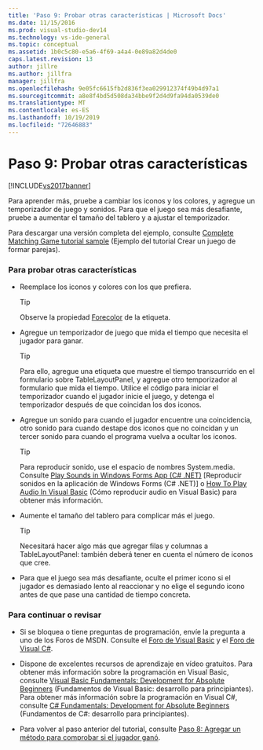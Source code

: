 ```yaml
---
title: 'Paso 9: Probar otras características | Microsoft Docs'
ms.date: 11/15/2016
ms.prod: visual-studio-dev14
ms.technology: vs-ide-general
ms.topic: conceptual
ms.assetid: 1b0c5c80-e5a6-4f69-a4a4-0e89a82d4de0
caps.latest.revision: 13
author: jillre
ms.author: jillfra
manager: jillfra
ms.openlocfilehash: 9e05fc6615fb2d836f3ea029912374f49b4d97a1
ms.sourcegitcommit: a8e8f4bd5d508da34bbe9f2d4d9fa94da0539de0
ms.translationtype: MT
ms.contentlocale: es-ES
ms.lasthandoff: 10/19/2019
ms.locfileid: "72646883"
---
```

# <a name="step-9-try-other-features"></a>Paso 9: Probar otras características
[!INCLUDE[vs2017banner](../includes/vs2017banner.md)]

Para aprender más, pruebe a cambiar los iconos y los colores, y agregue un temporizador de juego y sonidos. Para que el juego sea más desafiante, pruebe a aumentar el tamaño del tablero y a ajustar el temporizador.

 Para descargar una versión completa del ejemplo, consulte [Complete Matching Game tutorial sample](http://code.msdn.microsoft.com/Complete-Matching-Game-4cffddba) (Ejemplo del tutorial Crear un juego de formar parejas).

### <a name="to-try-other-features"></a>Para probar otras características

- Reemplace los iconos y colores con los que prefiera.

    > [!TIP]
    > Observe la propiedad [Forecolor](https://msdn.microsoft.com/library/system.windows.forms.control.forecolor%28v=vs.110%29.aspx) de la etiqueta.

- Agregue un temporizador de juego que mida el tiempo que necesita el jugador para ganar.

    > [!TIP]
    > Para ello, agregue una etiqueta que muestre el tiempo transcurrido en el formulario sobre TableLayoutPanel, y agregue otro temporizador al formulario que mida el tiempo. Utilice el código para iniciar el temporizador cuando el jugador inicie el juego, y detenga el temporizador después de que coincidan los dos iconos.

- Agregue un sonido para cuando el jugador encuentre una coincidencia, otro sonido para cuando destape dos iconos que no coincidan y un tercer sonido para cuando el programa vuelva a ocultar los iconos.

    > [!TIP]
    > Para reproducir sonido, use el espacio de nombres System.media. Consulte [Play Sounds in Windows Forms App (C# .NET)](http://youtu.be/qOh4ooHg1UU) [Reproducir sonidos en la aplicación de Windows Forms (C# .NET)] o [How To Play Audio In Visual Basic](http://youtu.be/-4oPDeQrtMs) (Cómo reproducir audio en Visual Basic) para obtener más información.

- Aumente el tamaño del tablero para complicar más el juego.

    > [!TIP]
    > Necesitará hacer algo más que agregar filas y columnas a TableLayoutPanel: también deberá tener en cuenta el número de iconos que cree.

- Para que el juego sea más desafiante, oculte el primer icono si el jugador es demasiado lento al reaccionar y no elige el segundo icono antes de que pase una cantidad de tiempo concreta.

### <a name="to-continue-or-review"></a>Para continuar o revisar

- Si se bloquea o tiene preguntas de programación, envíe la pregunta a uno de los Foros de MSDN. Consulte el [Foro de Visual Basic](http://social.msdn.microsoft.com/Forums/home?forum=vbgeneral) y el [Foro de Visual C#](http://social.msdn.microsoft.com/Forums/home?forum=csharpgeneral).

- Dispone de excelentes recursos de aprendizaje en vídeo gratuitos. Para obtener más información sobre la programación en Visual Basic, consulte [Visual Basic Fundamentals: Development for Absolute Beginners](http://channel9.msdn.com/Series/Visual-Basic-Development-for-Absolute-Beginners) (Fundamentos de Visual Basic: desarrollo para principiantes). Para obtener más información sobre la programación en Visual C#, consulte [C# Fundamentals: Development for Absolute Beginners](http://channel9.msdn.com/Series/C-Sharp-Fundamentals-Development-for-Absolute-Beginners) (Fundamentos de C#: desarrollo para principiantes).

- Para volver al paso anterior del tutorial, consulte [Paso 8: Agregar un método para comprobar si el jugador ganó](../ide/step-8-add-a-method-to-verify-whether-the-player-won.md).
